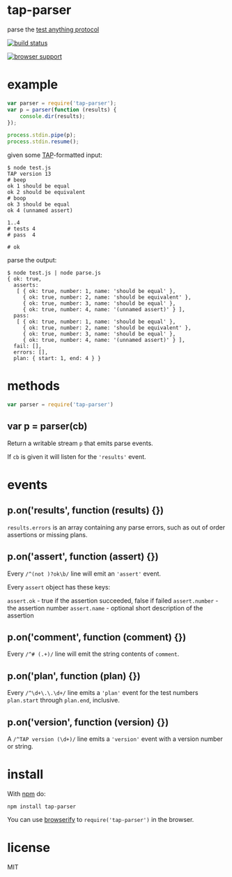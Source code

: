 # tap-parser

parse the [test anything protocol](http://testanything.org/)

[![build status](https://secure.travis-ci.org/substack/tap-parser.png)](http://travis-ci.org/substack/tap-parser)

[![browser support](http://ci.testling.com/substack/tap-parser.png)](http://ci.testling.com/substack/tap-parser)

# example

``` js
var parser = require('tap-parser');
var p = parser(function (results) {
    console.dir(results);
});

process.stdin.pipe(p);
process.stdin.resume();
```

given some [TAP](http://testanything.org/)-formatted input:

```
$ node test.js
TAP version 13
# beep
ok 1 should be equal
ok 2 should be equivalent
# boop
ok 3 should be equal
ok 4 (unnamed assert)

1..4
# tests 4
# pass  4

# ok
```

parse the output:

```
$ node test.js | node parse.js
{ ok: true,
  asserts: 
   [ { ok: true, number: 1, name: 'should be equal' },
     { ok: true, number: 2, name: 'should be equivalent' },
     { ok: true, number: 3, name: 'should be equal' },
     { ok: true, number: 4, name: '(unnamed assert)' } ],
  pass: 
   [ { ok: true, number: 1, name: 'should be equal' },
     { ok: true, number: 2, name: 'should be equivalent' },
     { ok: true, number: 3, name: 'should be equal' },
     { ok: true, number: 4, name: '(unnamed assert)' } ],
  fail: [],
  errors: [],
  plan: { start: 1, end: 4 } }
```

# methods

``` js
var parser = require('tap-parser')
```

## var p = parser(cb)

Return a writable stream `p` that emits parse events.

If `cb` is given it will listen for the `'results'` event.

# events

## p.on('results', function (results) {})

`results.errors` is an array containing any parse errors, such as out of order
assertions or missing plans.

## p.on('assert', function (assert) {})

Every `/^(not )?ok\b/` line will emit an `'assert'` event.

Every `assert` object has these keys:

`assert.ok` - true if the assertion succeeded, false if failed
`assert.number` - the assertion number
`assert.name` - optional short description of the assertion

## p.on('comment', function (comment) {})

Every `/^# (.+)/` line will emit the string contents of `comment`.

## p.on('plan', function (plan) {})

Every `/^\d+\.\.\d+/` line emits a `'plan'` event for the test numbers
`plan.start` through `plan.end`, inclusive.

## p.on('version', function (version) {})

A `/^TAP version (\d+)/` line emits a `'version'` event with a version number or
string.

# install

With [npm](https://npmjs.org) do:

```
npm install tap-parser
```

You can use [browserify](http://browserify.org) to `require('tap-parser')` in
the browser.

# license

MIT
